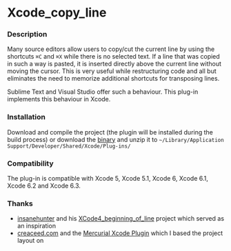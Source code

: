 Xcode_copy_line
===============

### Description

Many source editors allow users to copy/cut the current line by using the shortcuts `⌘C` and `⌘X` while there is no selected text. If a line that was copied in such a way is pasted, it is inserted directly above the current line without moving the cursor. This is very useful while restructuring code and all but eliminates the need to memorize additional shortcuts for transposing lines.

Sublime Text and Visual Studio offer such a behaviour. This plug-in implements this behaviour in Xcode.

### Installation

Download and compile the project (the plugin will be installed during the build process) or download the [binary](https://github.com/mthiesen/Xcode_copy_line/releases/download/v1.4/Xcode_copy_line.xcplugin.zip) and unzip it to `~/Library/Application Support/Developer/Shared/Xcode/Plug-ins/`

### Compatibility

The plug-in is compatible with Xcode 5, Xcode 5.1, Xcode 6, Xcode 6.1, Xcode 6.2 and Xcode 6.3.

### Thanks

* [insanehunter](https://github.com/insanehunter) and his [XCode4_beginning_of_line](https://github.com/insanehunter/XCode4_beginning_of_line) project which served as an inspiration
* [creaceed.com](http://www.creaceed.com) and the [Mercurial Xcode Plugin](https://bitbucket.org/creaceed/mercurial-xcode-plugin) which I based the project layout on

